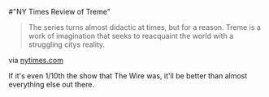#"NY Times Review of Treme"


 <div class="posterous_bookmarklet_entry">
 <blockquote class="posterous_short_quote">The series turns almost didactic at times, but for a reason. Treme is a work of imagination that seeks to reacquaint the world with a struggling citys reality.</blockquote>

<div class="posterous_quote_citation">via <a href="http://www.nytimes.com/2010/04/09/arts/television/09treme.html?pagewanted=2">nytimes.com</a></div>
 <p>If it's even 1/10th the show that The Wire was, it'll be better than almost everything else out there.</p></div>
 